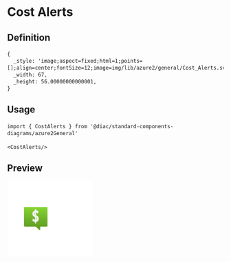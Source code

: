 # Cost Alerts

## Definition

```
{
  _style: 'image;aspect=fixed;html=1;points=[];align=center;fontSize=12;image=img/lib/azure2/general/Cost_Alerts.svg;strokeColor=none;',
  _width: 67,
  _height: 56.00000000000001,
}
```

## Usage

```
import { CostAlerts } from '@diac/standard-components-diagrams/azure2General'

<CostAlerts/>
```

## Preview

<img src="./cost-alerts.png" width="200"/>
